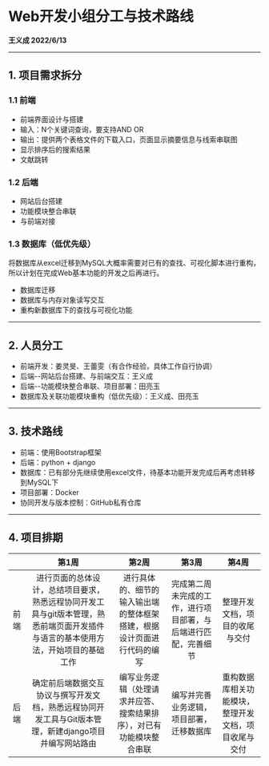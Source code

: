 # Web开发小组分工与技术路线

**王义成 2022/6/13**

---

## 1. 项目需求拆分

### 1.1 前端
* 前端界面设计与搭建
* 输入：N个关键词查询，要支持AND OR
* 输出：提供两个表格文件的下载入口，页面显示摘要信息与线索串联图
* 显示排序后的搜索结果
* 文献跳转

### 1.2 后端
* 网站后台搭建
* 功能模块整合串联
* 与前端对接

### 1.3 数据库（低优先级）
将数据库从excel迁移到MySQL大概率需要对已有的查找、可视化脚本进行重构，所以计划在完成Web基本功能的开发之后再进行。

* 数据库迁移
* 数据库与内存对象读写交互
* 重构新数据库下的查找与可视化功能

---

## 2. 人员分工
* 前端开发：姜灵旻、王蕾雯（有合作经验，具体工作自行协调）
* 后端--网站后台搭建、与前端交互：王义成
* 后端--功能模块整合串联、项目部署：田亮玉
* 数据库及关联功能模块重构（低优先级）：王义成、田亮玉

---

## 3. 技术路线
* 前端：使用Bootstrap框架
* 后端：python + django
* 数据库：已有部分先继续使用excel文件，待基本功能开发完成后再考虑转移到MySQL下
* 项目部署：Docker
* 协同开发与版本控制：GitHub私有仓库

---

## 4. 项目排期
|     | 第1周 | 第2周 | 第3周 | 第4周 |
| :--: | :--: | :--: | :--: | :--: |
前端 | 进行页面的总体设计，总结项目要求，熟悉远程协同开发工具与git版本管理，熟悉前端页面开发插件与语言的基本使用方法，开始项目的基础工作 | 进行具体的、细节的输入输出端的整体框架搭建，根据设计页面进行代码的编写 | 完成第二周未完成的工作，进行项目部署，与后端进行匹配，完善细节 | 整理开发文档，项目的收尾与交付 |
后端 | 确定前后端数据交互协议与撰写开发文档，熟悉远程协同开发工具与Git版本管理，新建django项目并编写网站路由 | 编写业务逻辑（处理请求并应答、搜索结果排序），对已有功能模块整合串联 | 编写并完善业务逻辑，项目部署，迁移数据库 | 重构数据库相关功能模块，整理开发文档，项目收尾与交付 |
